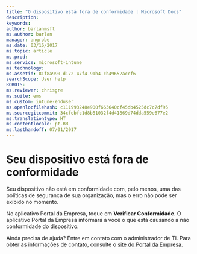 ```yaml
---
title: "O dispositivo está fora de conformidade | Microsoft Docs"
description: 
keywords: 
author: barlanmsft
ms.author: barlan
manager: angrobe
ms.date: 03/16/2017
ms.topic: article
ms.prod: 
ms.service: microsoft-intune
ms.technology: 
ms.assetid: 81f8a990-d172-47f4-91b4-cb49652accf6
searchScope: User help
ROBOTS: 
ms.reviewer: chrisgre
ms.suite: ems
ms.custom: intune-enduser
ms.openlocfilehash: c111993248e900f663640cf45db4525dc7c7df95
ms.sourcegitcommit: 34cfebfc1d8b81032f4d41869d74dda559e677e2
ms.translationtype: HT
ms.contentlocale: pt-BR
ms.lasthandoff: 07/01/2017
---
```

# <a name="your-device-is-noncompliant"></a>Seu dispositivo está fora de conformidade

Seu dispositivo não está em conformidade com, pelo menos, uma das políticas de segurança de sua organização, mas o erro não pode ser exibido no momento.  

No aplicativo Portal da Empresa, toque em **Verificar Conformidade**. O aplicativo Portal da Empresa informará a você o que está causando a não conformidade do dispositivo.

Ainda precisa de ajuda? Entre em contato com o administrador de TI. Para obter as informações de contato, consulte o [site do Portal da Empresa](http://portal.manage.microsoft.com).

